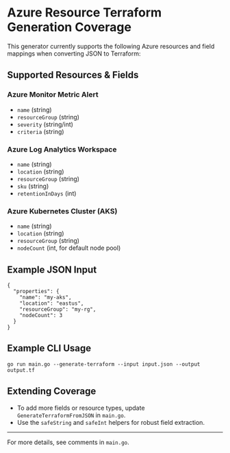 # Azure Resource Terraform Generation Coverage

This generator currently supports the following Azure resources and field mappings when converting JSON to Terraform:

## Supported Resources & Fields

### Azure Monitor Metric Alert
- `name` (string)
- `resourceGroup` (string)
- `severity` (string/int)
- `criteria` (string)

### Azure Log Analytics Workspace
- `name` (string)
- `location` (string)
- `resourceGroup` (string)
- `sku` (string)
- `retentionInDays` (int)

### Azure Kubernetes Cluster (AKS)
- `name` (string)
- `location` (string)
- `resourceGroup` (string)
- `nodeCount` (int, for default node pool)

## Example JSON Input

```
{
  "properties": {
    "name": "my-aks",
    "location": "eastus",
    "resourceGroup": "my-rg",
    "nodeCount": 3
  }
}
```

## Example CLI Usage

```
go run main.go --generate-terraform --input input.json --output output.tf
```

## Extending Coverage
- To add more fields or resource types, update `GenerateTerraformFromJSON` in `main.go`.
- Use the `safeString` and `safeInt` helpers for robust field extraction.

---
For more details, see comments in `main.go`.
